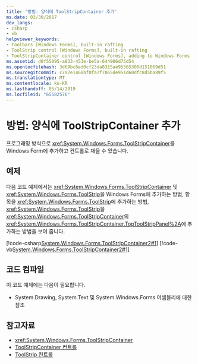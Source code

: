 ```yaml
---
title: '방법: 양식에 ToolStripContainer 추가'
ms.date: 03/30/2017
dev_langs:
- csharp
- vb
helpviewer_keywords:
- toolbars [Windows Forms], built-in rafting
- ToolStrip control [Windows Forms], built-in rafting
- ToolStripContainer control [Windows Forms], adding to Windows Forms
ms.assetid: d0f55095-a833-453e-be5a-644906d75d54
ms.openlocfilehash: 3d69bc6ed0cf23da8315ae95565300d151069d51
ms.sourcegitcommit: c7a7e1468bf0fa7f7065de951d60dfc8d5ba89f5
ms.translationtype: MT
ms.contentlocale: ko-KR
ms.lasthandoff: 05/14/2019
ms.locfileid: "65582576"
---
```

# <a name="how-to-add-a-toolstripcontainer-to-a-form"></a>방법: 양식에 ToolStripContainer 추가
프로그래밍 방식으로 <xref:System.Windows.Forms.ToolStripContainer>를 Windows Form에 추가하고 컨트롤로 채울 수 있습니다.  
  
## <a name="example"></a>예제  
 다음 코드 예제에서는 <xref:System.Windows.Forms.ToolStripContainer> 및 <xref:System.Windows.Forms.ToolStrip>을 Windows Forms에 추가하는 방법, 항목을 <xref:System.Windows.Forms.ToolStrip>에 추가하는 방법, <xref:System.Windows.Forms.ToolStrip>을 <xref:System.Windows.Forms.ToolStripContainer>의 <xref:System.Windows.Forms.ToolStripContainer.TopToolStripPanel%2A>에 추가하는 방법을 보여 줍니다.  
  
 [!code-csharp[System.Windows.Forms.ToolStripContainer2#1](~/samples/snippets/csharp/VS_Snippets_Winforms/system.windows.forms.toolstripcontainer2/cs/form1.cs#1)]
 [!code-vb[System.Windows.Forms.ToolStripContainer2#1](~/samples/snippets/visualbasic/VS_Snippets_Winforms/system.windows.forms.toolstripcontainer2/vb/form1.vb#1)]  
  
## <a name="compiling-the-code"></a>코드 컴파일  
 이 코드 예제에는 다음이 필요합니다.  
  
- System.Drawing, System.Text 및 System.Windows.Forms 어셈블리에 대한 참조  
  
## <a name="see-also"></a>참고자료

- <xref:System.Windows.Forms.ToolStripContainer>
- [ToolStripContainer 컨트롤](toolstripcontainer-control.md)
- [ToolStrip 컨트롤](toolstrip-control-windows-forms.md)

